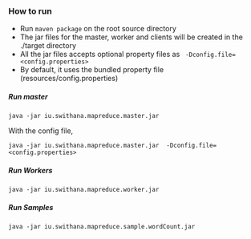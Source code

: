 ### How to run
- Run ```maven package``` on the root source directory
- The jar files for the master, worker and clients will be created in the ./target directory
- All the jar files accepts optional property files as
``` -Dconfig.file=<config.properties>```
- By default, it uses the bundled property file (resources/config.properties)

##### Run master
```
java -jar iu.swithana.mapreduce.master.jar
```

With the config file, 
```
java -jar iu.swithana.mapreduce.master.jar  -Dconfig.file=<config.properties>
```

##### Run Workers
```
java -jar iu.swithana.mapreduce.worker.jar
```

##### Run Samples
```
java -jar iu.swithana.mapreduce.sample.wordCount.jar
```
